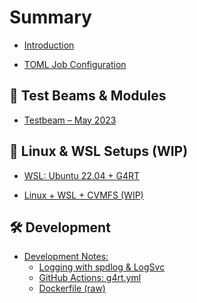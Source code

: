 # Summary

- [Introduction](./index.md)
<!-- - [Running G4RT](./run_g4rt.md) -->
- [TOML Job Configuration](./toml_job_structure.md)

## 🧪 Test Beams & Modules
<!-- - [Dose3D – Single Module](./Dose3D_single_module.md) -->
- [Testbeam – May 2023](./Testbeam_052023.md)

## 🐧 Linux & WSL Setups (WIP)
- [WSL: Ubuntu 22.04 + G4RT](./wsl-ubuntu-22.04.md)
<!-- - [Ubuntu + CVMFS (WIP)](./Ubuntu-CVMFS_work_in_progress.md) -->
- [Linux + WSL + CVMFS (WIP)](./Linux-WSL-CVMFS_work_in_progress.md)

## 🛠️ Development
- [Development Notes:](./dev/index.md)
  <!-- - [GTest & Testing](./dev/gtest.md) -->
  - [Logging with spdlog & LogSvc](./dev/spdlog_and_logsvc.md)
  <!-- - [Debian Deployment](./dev/deb_deploy.md) -->
  - [GitHub Actions: g4rt.yml](./dev/g4rt.yml)
  - [Dockerfile (raw)](./dev/dockerfile)
